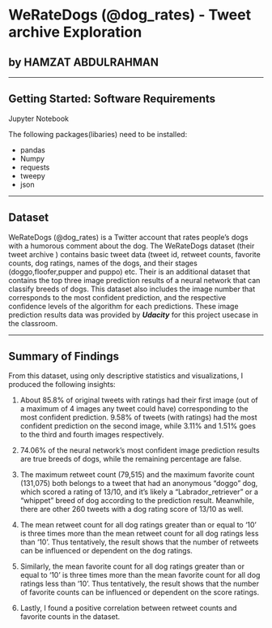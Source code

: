 # WeRateDogs (@dog_rates) - Tweet archive Exploration
## by HAMZAT ABDULRAHMAN

___
## Getting Started: Software Requirements
Jupyter Notebook

The following packages(libaries) need to be installed:
- pandas
- Numpy
- requests
- tweepy
- json
___
## Dataset
WeRateDogs (@dog_rates) is a Twitter account that rates people’s dogs with a humorous comment about the dog.
The WeRateDogs dataset (their tweet archive ) contains basic tweet data (tweet id, retweet counts, favorite counts, dog ratings, names of the dogs, and their stages (doggo,floofer,pupper and puppo) etc.
Their is an additional dataset that contains the top three image prediction results of a neural network that can classify breeds of dogs. This dataset also includes the image number that corresponds to the most confident prediction, and the respective confidence levels of the algorithm for each predictions. These image prediction results data was provided by ***Udacity*** for this project usecase in the classroom.

___
## Summary of Findings
From this dataset, using only descriptive statistics and visualizations, I produced the following insights:
1. About 85.8% of original tweets with ratings had their first image (out of a maximum of 4 images any tweet could have) corresponding to the most confident prediction. 9.58%  of tweets (with ratings) had the most confident  prediction on the second image, while 3.11% and  1.51% goes to the third and fourth images respectively.

2. 74.06% of the neural network’s most confident image prediction results are true breeds of dogs, while the remaining percentage are false.

3. The maximum retweet count (79,515) and the maximum favorite count (131,075) both belongs to a tweet that had an anonymous “doggo” dog, which scored a rating of 13/10, and it’s likely a “Labrador_retriever” or a “whippet” breed of dog according to the prediction result.
Meanwhile, there are other 260 tweets with a dog rating score of 13/10 as well.

4. The mean retweet count for all dog ratings greater than or equal to ‘10’ is three times more than the mean retweet count for all dog ratings less than ‘10’. Thus tentatively, the result shows that the number of retweets can be influenced or dependent on the dog ratings. 

5. Similarly, the mean favorite count for all dog ratings greater than or equal to ‘10’ is three times more than the mean favorite count for all dog ratings less than ‘10’. Thus tentatively, the result shows that the number of favorite counts can be influenced or dependent on the score ratings. 

6. Lastly, I found a positive correlation between retweet counts and favorite counts in the dataset.


